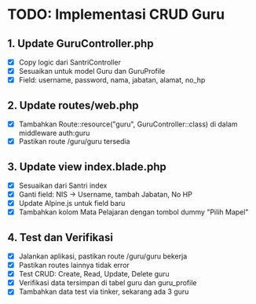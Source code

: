 # TODO: Implementasi CRUD Guru

## 1. Update GuruController.php

-   [x] Copy logic dari SantriController
-   [x] Sesuaikan untuk model Guru dan GuruProfile
-   [x] Field: username, password, nama, jabatan, alamat, no_hp

## 2. Update routes/web.php

-   [x] Tambahkan Route::resource("guru", GuruController::class) di dalam middleware auth:guru
-   [x] Pastikan route /guru/guru tersedia

## 3. Update view index.blade.php

-   [x] Sesuaikan dari Santri index
-   [x] Ganti field: NIS -> Username, tambah Jabatan, No HP
-   [x] Update Alpine.js untuk field baru
-   [x] Tambahkan kolom Mata Pelajaran dengan tombol dummy "Pilih Mapel"

## 4. Test dan Verifikasi

-   [x] Jalankan aplikasi, pastikan route /guru/guru bekerja
-   [x] Pastikan routes lainnya tidak error
-   [x] Test CRUD: Create, Read, Update, Delete guru
-   [x] Verifikasi data tersimpan di tabel guru dan guru_profile
-   [x] Tambahkan data test via tinker, sekarang ada 3 guru
